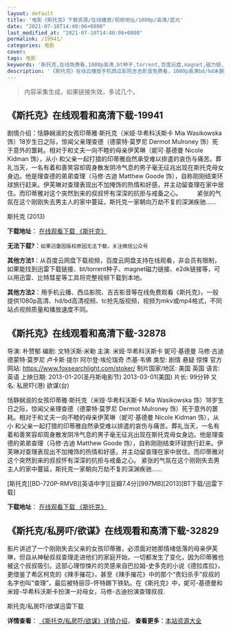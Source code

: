 ```yaml
---
layout: default
title: '电影《斯托克》下载资源/在线播放/视频地址/1080p/高清/蓝光'
date: "2021-07-10T14:40:06+0800"
last_modified_at: "2021-07-10T14:40:06+0800"
permalink: /19941/
categories: 电影
cover:
tags: 电影
keywords: '斯托克,在线免费看,1080p高清,bt种子,torrent,百度云盘,magnet,磁力链,迅雷下载资源'
description: '《斯托克》在线云播放手机西瓜影院吉吉影音免费看，1080p高清bd/hd未删减完整版和tc抢先枪版，mkv/mp4格式，附带bt/torrent种子、magnet/磁力链、百度云盘、网盘资源迅雷下载链接'
---
```


>内容采集生成，如果链接失效，多试几个。


## 《斯托克》在线观看和高清下载-19941

剧情介绍：恬静娴淑的女孩印蒂雅·斯托克（米娅·华希科沃斯卡 Mia Wasikowska 饰）18岁生日之际，惊闻父亲理查德（德蒙特·莫罗尼 Dermot Mulroney 饰）死于意外的噩耗。相对于和丈夫一向不睦的母亲伊芙琳（妮可·基德曼 Nicole Kidman 饰），从小 和父亲一起打猎的印蒂雅自然承受难以排遣的哀伤与痛苦。葬礼当天，一名有着和善笑容却周身散发阴冷气息的男子毫无征兆出现在斯托克母女身边。他是理查德的弟弟查理（马修·古迪 Matthew Goode 饰），自称刚刚结束环球旅行赶来。伊芙琳对查理表现出不加掩饰的热情和好感，并主动留查理在家中居住。而印蒂雅对这个突然到来的叔叔怀有深深的抗拒与戒备之心。  　　紧张的气氛在这个刚刚失去男主人的家中蔓延，斯托克一家朝向万劫不复的深渊疾驰……


斯托克 (2013)

**下载地址**： [在线观看下载 《斯托克》](https://www.btbtdy.me/btdy/dy2083.html) 


**无法下载?**：`如果迅雷因版权原因无法下载，关注微信公众号 `

**其他方法1**：从百度云网盘下载视频，百度云网盘支持在线观看，非会员有限制，如果能找到迅雷下载链接、bt/torrent种子、magnet磁力链接、e2dk链接等，可以用迅雷、比特彗星等工具将完整视频下载到本地。

**其他方法2**：用手机云播、西瓜影院、吉吉影音等在线免费观看《斯托克》，一般提供1080p高清、hd/bd高清视频、tc抢先版视频，视频为mkv或mp4格式，不同站点视频质量和播放速度不同。


## 《斯托克》在线观看和高清下载-32878

导演: 朴赞郁 编剧: 文特沃斯·米勒 主演: 米娅·华希科沃斯卡 妮可·基德曼 马修·古迪 德蒙特·莫罗尼 卢卡斯·提尔 阿尔登·埃伦瑞奇 杰基·韦佛 类型: 剧情 悬疑 惊悚 官方网站: https://www.foxsearchlight.com/stoker/ 制片国家/地区: 美国 英国 语言: 英语 上映日期: 2013-01-20(圣丹斯电影节) 2013-03-01(美国) 片长: 99分钟 又名: 私房吓(港) 欲谋(台)

恬静娴淑的女孩印蒂雅·斯托克（米娅·华希科沃斯卡 Mia Wasikowska 饰）18岁生日之际，惊闻父亲理查德（德蒙特·莫罗尼 Dermot Mulroney 饰）死于意外的噩耗。相对于和丈夫一向不睦的母亲伊芙琳（妮可·基德曼 Nicole Kidman 饰），从小 和父亲一起打猎的印蒂雅自然承受难以排遣的哀伤与痛苦。葬礼当天，一名有着和善笑容却周身散发阴冷气息的男子毫无征兆出现在斯托克母女身边。他是理查德的弟弟查理（马修·古迪 Matthew Goode 饰），自称刚刚结束环球旅行赶来。伊芙琳对查理表现出不加掩饰的热情和好感，并主动留查理在家中居住。而印蒂雅对这个突然到来的叔叔怀有深深的抗拒与戒备之心。 紧张的气氛在这个刚刚失去男主人的家中蔓延，斯托克一家朝向万劫不复的深渊疾驰……


[斯托克][BD-720P-RMVB][英语中字][豆瓣7.4分][997MB][2013][BT下载/迅雷下载]

**下载地址**： [在线观看下载 《斯托克》](https://www.btdx8.com/torrent/stoker_2013.html) 


## 《斯托克/私房吓/欲谋》在线观看和高清下载-32829

影片讲述了一个刚刚失去父亲的女孩印蒂雅，必须面对她那情绪低落的母亲伊芙琳，但自从神秘叔叔查理走进他们的家庭开始，一切都发生了变化，因为印蒂雅也被这个叔叔吸引。这部心理惊悚片的灵感来自巴拉姆-史多克的小说《德拉库拉》，更借鉴了希区柯克的《辣手摧花》，甚至《辣手摧花》中的那个&ldquo;贵妇杀手&rdquo;叔叔的名字也叫&ldquo;查理”，最后被特丽莎-怀特踢下铁轨。在《斯托克》中，妮可-基德曼和米娅-华希科沃斯卡扮演一对母女，马修-古迪扮演查理叔叔.


斯托克/私房吓/欲谋迅雷下载

**详情查看**： [《斯托克/私房吓/欲谋》详情介绍](/movie/32829/)， **查看更多**：[本站资源大全](/movie/t/all/)

